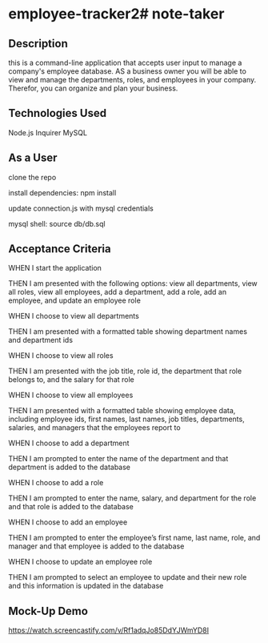 # employee-tracker2# note-taker

## Description
this is a command-line application that accepts user input to manage a company's employee database. AS a business owner you will be able to view and manage the departments, roles, and employees in your company. Therefor, you can organize and plan your business.

## Technologies Used
Node.js
Inquirer
MySQL

## As a User
clone the repo

install dependencies: npm install

update connection.js with mysql credentials 

mysql shell: source db/db.sql

## Acceptance Criteria
WHEN I start the application

THEN I am presented with the following options: view all departments, view all roles, view all employees, add a department, add a role, add an employee, and update an employee role

WHEN I choose to view all departments

THEN I am presented with a formatted table showing department names and department ids

WHEN I choose to view all roles

THEN I am presented with the job title, role id, the department that role belongs to, and the salary for that role

WHEN I choose to view all employees

THEN I am presented with a formatted table showing employee data, including employee ids, first names, last names, job titles, departments, salaries, and managers that the employees report to

WHEN I choose to add a department

THEN I am prompted to enter the name of the department and that department is added to the database

WHEN I choose to add a role

THEN I am prompted to enter the name, salary, and department for the role and that role is added to the database

WHEN I choose to add an employee

THEN I am prompted to enter the employee’s first name, last name, role, and manager and that employee is added to the database

WHEN I choose to update an employee role

THEN I am prompted to select an employee to update and their new role and this information is updated in the database 

## Mock-Up Demo
https://watch.screencastify.com/v/Rf1adqJo85DdYJWmYD8I


